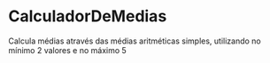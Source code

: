 # CalculadorDeMedias
Calcula médias através das médias aritméticas simples, utilizando no mínimo 2 valores e no máximo 5
